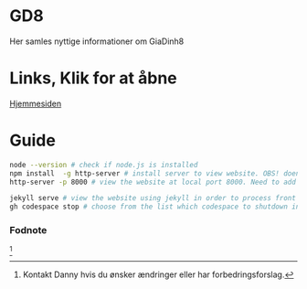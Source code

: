 # GD8
Her samles nyttige informationer om GiaDinh8  

# Links, Klik for at åbne
[Hjemmesiden](https://eo-le.github.io/GD8/)

# Guide
```bash
node --version # check if node.js is installed
npm install  -g http-server # install server to view website. OBS! doens't work with jekyll website
http-server -p 8000 # view the website at local port 8000. Need to add port 8000 in PORTS next to TERMINAL. OBS! doens't work with jekyll website

jekyll serve # view the website using jekyll in order to process front matters, _layouts and so on
gh codespace stop # choose from the list which codespace to shutdown in stead of do it from github.com
```

### Fodnote
[^1]


[^1]: Kontakt Danny hvis du ønsker ændringer eller har forbedringsforslag.
